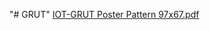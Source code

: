 "# GRUT" 
[IOT-GRUT Poster Pattern 97x67.pdf](https://github.com/Tanya9kin/GRUT/files/10833799/IOT-GRUT.Poster.Pattern.97x67.pdf)
